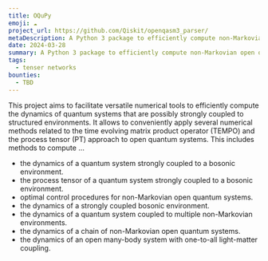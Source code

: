 ```yaml
---
title: OQuPy
emoji: ☁️
project_url: https://github.com/Qiskit/openqasm3_parser/
metaDescription: A Python 3 package to efficiently compute non-Markovian open quantum systems.
date: 2024-03-28
summary: A Python 3 package to efficiently compute non-Markovian open quantum systems.
tags:
  - tenser networks
bounties:
  - TBD
---
```


This project aims to facilitate versatile numerical tools to efficiently compute the dynamics of quantum systems that are possibly strongly coupled to structured environments. It allows to conveniently apply several numerical methods related to the time evolving matrix product operator (TEMPO) and the process tensor (PT) approach to open quantum systems. This includes methods to compute ...

- the dynamics of a quantum system strongly coupled to a bosonic environment.
- the process tensor of a quantum system strongly coupled to a bosonic environment.
- optimal control procedures for non-Markovian open quantum systems.
- the dynamics of a strongly coupled bosonic environment.
- the dynamics of a quantum system coupled to multiple non-Markovian environments.
- the dynamics of a chain of non-Markovian open quantum systems.
- the dynamics of an open many-body system with one-to-all light-matter coupling.
